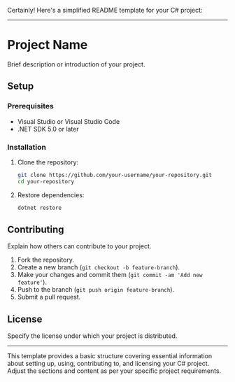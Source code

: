 Certainly! Here's a simplified README template for your C# project:

---

# Project Name

Brief description or introduction of your project.

## Setup

### Prerequisites

- Visual Studio or Visual Studio Code
- .NET SDK 5.0 or later

### Installation

1. Clone the repository:

   ```bash
   git clone https://github.com/your-username/your-repository.git
   cd your-repository
   ```

2. Restore dependencies:

   ```bash
   dotnet restore
   ```

## Contributing

Explain how others can contribute to your project.

1. Fork the repository.
2. Create a new branch (`git checkout -b feature-branch`).
3. Make your changes and commit them (`git commit -am 'Add new feature'`).
4. Push to the branch (`git push origin feature-branch`).
5. Submit a pull request.

## License

Specify the license under which your project is distributed.

---

This template provides a basic structure covering essential information about setting up, using, contributing to, and licensing your C# project. Adjust the sections and content as per your specific project requirements.

